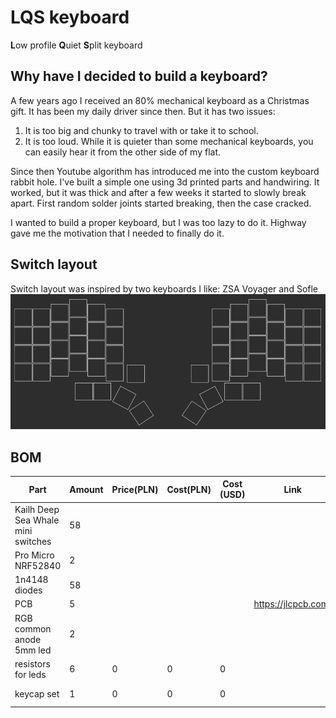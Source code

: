 # LQS keyboard
**L**ow profile **Q**uiet **S**plit keyboard

## Why have I decided to build a keyboard?
A few years ago I received an 80% mechanical keyboard as a Christmas gift. It has been my daily driver since then.
But it has two issues:
1. It is too big and chunky to travel with or take it to school.
2. It is too loud. While it is quieter than some mechanical keyboards, you can easily hear it from the other side of my flat.

Since then Youtube algorithm has introduced me into the custom keyboard rabbit hole.
I've built a simple one using 3d printed parts and handwiring. It worked, but it was thick and after a few weeks it started to slowly break apart. First random solder joints started breaking, then the case cracked.

I wanted to build a proper keyboard, but I was too lazy to do it.
Highway gave me the motivation that I needed to finally do it.

## Switch layout
Switch layout was inspired by two keyboards I like: ZSA Voyager and Sofle
![layout in ergogen](images/ergogen-layout.png)

## BOM

| Part | Amount | Price(PLN) | Cost(PLN) | Cost (USD) | Link | Note |
| --- | --- | --- | --- | --- | --- | --- |
| Kailh Deep Sea Whale mini switches | 58 | | | | | Cheaper/easier to buy 70 |
| Pro Micro NRF52840 | 2 | | | | | |
| 1n4148 diodes | 58 | | | | | Cheaper to buy 100 |
| PCB | 5 | | | | https://jlcpcb.com/ | |
| RGB common anode 5mm led | 2 | | | | | Cheaper to buy 10 |
| resistors for leds | 6 | 0 | 0 | 0 | | I already have them |
| keycap set | 1 | 0 | 0 | 0 | | I already have one |